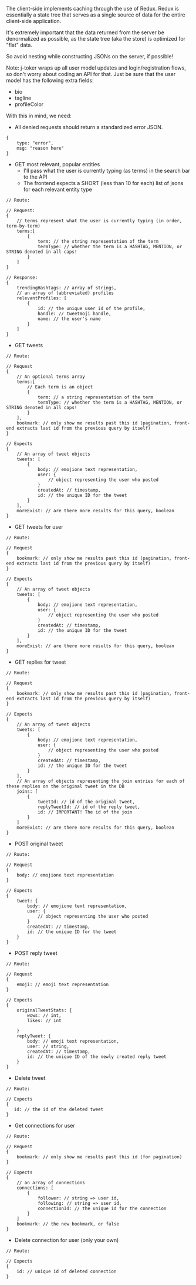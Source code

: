 The client-side implements caching through the use of Redux. Redux is
essentially a state tree that serves as a single source of data for the entire
client-side application.

It's extremely important that the data returned from the server be denormalized
as possible, as the state tree (aka the store) is optimized for "flat" data.

So avoid nesting while constructing JSONs on the server, if possible!

Note: j-toker wraps up all user model updates and login/registration flows, so don't worry about coding an API for that.
Just be sure that the user model has the following extra fields:

 * bio
 * tagline
 * profileColor

With this in mind, we need:

 * All denied requests should return a standardized error JSON.  	
~~~~
{
    type: "error",
    msg: "reason here"
}
~~~~

 * GET most relevant, popular entities
   * I'll pass what the user is currently typing (as terms) in the search bar to the API
   * The frontend expects a SHORT (less than 10 for each) list of jsons for each relevant entity type
~~~~
// Route: 

// Request:
{
    // terms represent what the user is currently typing (in order, term-by-term)
    terms:[
        {
            term: // the string representation of the term
            termType: // whether the term is a HASHTAG, MENTION, or STRING denoted in all caps! 
        }
    ]
}

// Response:
{
    trendingHashtags: // array of strings,
    // an array of (abbreviated) profiles
    relevantProfiles: [
        {
            id: // the unique user id of the profile,
            handle: // tweetmoji handle,
            name: // the user's name
        }
    ]
}
~~~~

 * GET tweets
~~~~
// Route: 

// Request
{
    // An optional terms array
    terms:[
        // Each term is an object
        {
            term: // a string representation of the term
            termType: // whether the term is a HASHTAG, MENTION, or STRING denoted in all caps! 
        }
    ],
    bookmark: // only show me results past this id (pagination, front-end extracts last id from the previous query by itself)
}

// Expects
{
    // An array of tweet objects
    tweets: [
        {
            body: // emojione text representation,
            user: {
                // object representing the user who posted
            }
            createdAt: // timestamp,
            id: // the unique ID for the tweet
        }
    ],
    moreExist: // are there more results for this query, boolean
}
~~~~

 * GET tweets for user
~~~~
// Route:

// Request
{
    bookmark: // only show me results past this id (pagination, front-end extracts last id from the previous query by itself)
}

// Expects
{
    // An array of tweet objects
    tweets: [
        {
            body: // emojione text representation,
            user: {
                // object representing the user who posted
            }
            createdAt: // timestamp,
            id: // the unique ID for the tweet
        }
    ],
    moreExist: // are there more results for this query, boolean
}
~~~~

 * GET replies for tweet
~~~~
// Route:

// Request
{
    bookmark: // only show me results past this id (pagination, front-end extracts last id from the previous query by itself)
}

// Expects
{
    // An array of tweet objects
    tweets: [
        {
            body: // emojione text representation,
            user: {
                // object representing the user who posted
            }
            createdAt: // timestamp,
            id: // the unique ID for the tweet
        }
    ],
    // An array of objects representing the join entries for each of these replies on the original tweet in the DB
    joins: [
        {
            tweetId: // id of the original tweet,
            replyTweetId: // id of the reply tweet,
            id: // IMPORTANT! The id of the join
        }
    ]
    moreExist: // are there more results for this query, boolean
}
~~~~

 * POST original tweet
~~~~
// Route:

// Request
{
    body: // emojione text representation
}

// Expects
{
    tweet: {
        body: // emojione text representation,
        user: {
            // object representing the user who posted
        }
        createdAt: // timestamp,
        id: // the unique ID for the tweet
    }
}
~~~~

 * POST reply tweet
~~~~
// Route:

// Request
{
    emoji: // emoji text representation
}

// Expects
{
    originalTweetStats: {
        wows: // int,
        likes: // int
        
    }
    replyTweet: {
        body: // emoji text representation,
        user: // string,
        createdAt: // timestamp,
        id: // the unique ID of the newly created reply tweet
    }
}
~~~~

* Delete tweet
~~~~
// Route:

// Expects
{
   id: // the id of the deleted tweet
}
~~~~

 * Get connections for user
~~~~
// Route:

// Request
{
    bookmark: // only show me results past this id (for pagination)
}

// Expects
{
    // an array of connections
    connections: [
        {
            follower: // string => user id,
            following: // string => user id,
            connectionId: // the unique id for the connection
        }
    ]
    bookmark: // the new bookmark, or false
}
~~~~

 * Delete connection for user (only your own)
~~~~
// Route:

// Expects
{
    id: // unique id of deleted connection
}
~~~~
